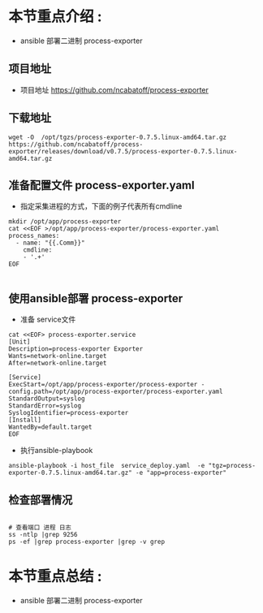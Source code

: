 
# 本节重点介绍 : 
- ansible 部署二进制 process-exporter


## 项目地址 
- 项目地址 https://github.com/ncabatoff/process-exporter
## 下载地址 
```shell script
wget -O  /opt/tgzs/process-exporter-0.7.5.linux-amd64.tar.gz https://github.com/ncabatoff/process-exporter/releases/download/v0.7.5/process-exporter-0.7.5.linux-amd64.tar.gz

```



## 准备配置文件 process-exporter.yaml
- 指定采集进程的方式，下面的例子代表所有cmdline
```shell script
mkdir /opt/app/process-exporter
cat <<EOF >/opt/app/process-exporter/process-exporter.yaml
process_names:
  - name: "{{.Comm}}"
    cmdline:
    - '.+'
EOF


```


##  使用ansible部署 process-exporter
- 准备 service文件
```shell script
cat <<EOF> process-exporter.service
[Unit]
Description=process-exporter Exporter
Wants=network-online.target
After=network-online.target

[Service]
ExecStart=/opt/app/process-exporter/process-exporter -config.path=/opt/app/process-exporter/process-exporter.yaml
StandardOutput=syslog
StandardError=syslog
SyslogIdentifier=process-exporter
[Install]
WantedBy=default.target
EOF
```
- 执行ansible-playbook

```shell script
ansible-playbook -i host_file  service_deploy.yaml  -e "tgz=process-exporter-0.7.5.linux-amd64.tar.gz" -e "app=process-exporter"
```




## 检查部署情况

```shell script

# 查看端口 进程 日志
ss -ntlp |grep 9256
ps -ef |grep process-exporter |grep -v grep 

```



# 本节重点总结 : 
- ansible 部署二进制 process-exporter


